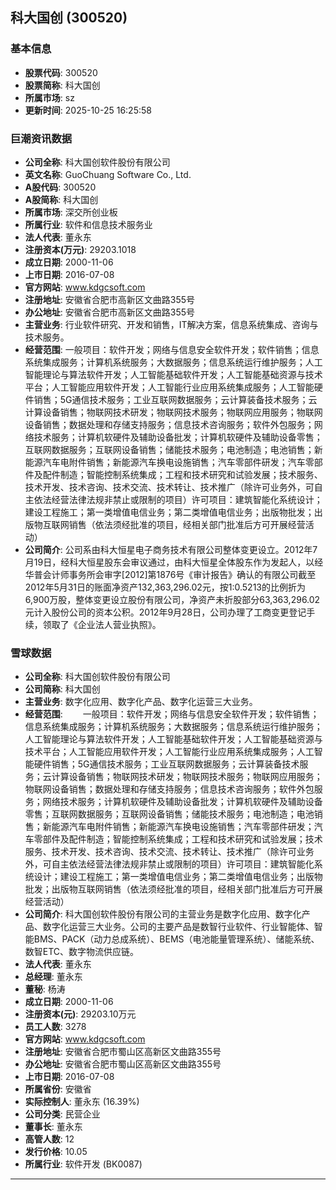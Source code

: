 ## 科大国创 (300520)

### 基本信息

- **股票代码**: 300520
- **股票简称**: 科大国创
- **所属市场**: sz
- **更新时间**: 2025-10-25 16:25:58

### 巨潮资讯数据

- **公司全称**: 科大国创软件股份有限公司
- **英文名称**: GuoChuang Software Co., Ltd.
- **A股代码**: 300520
- **A股简称**: 科大国创
- **所属市场**: 深交所创业板
- **所属行业**: 软件和信息技术服务业
- **法人代表**: 董永东
- **注册资本(万元)**: 29203.1018
- **成立日期**: 2000-11-06
- **上市日期**: 2016-07-08
- **官方网站**: www.kdgcsoft.com
- **注册地址**: 安徽省合肥市高新区文曲路355号
- **办公地址**: 安徽省合肥市高新区文曲路355号
- **主营业务**: 行业软件研究、开发和销售，IT解决方案，信息系统集成、咨询与技术服务。
- **经营范围**: 一般项目：软件开发；网络与信息安全软件开发；软件销售；信息系统集成服务；计算机系统服务；大数据服务；信息系统运行维护服务；人工智能理论与算法软件开发；人工智能基础软件开发；人工智能基础资源与技术平台；人工智能应用软件开发；人工智能行业应用系统集成服务；人工智能硬件销售；5G通信技术服务；工业互联网数据服务；云计算装备技术服务；云计算设备销售；物联网技术研发；物联网技术服务；物联网应用服务；物联网设备销售；数据处理和存储支持服务；信息技术咨询服务；软件外包服务；网络技术服务；计算机软硬件及辅助设备批发；计算机软硬件及辅助设备零售；互联网数据服务；互联网设备销售；储能技术服务；电池制造；电池销售；新能源汽车电附件销售；新能源汽车换电设施销售；汽车零部件研发；汽车零部件及配件制造；智能控制系统集成；工程和技术研究和试验发展；技术服务、技术开发、技术咨询、技术交流、技术转让、技术推广（除许可业务外，可自主依法经营法律法规非禁止或限制的项目）许可项目：建筑智能化系统设计；建设工程施工；第一类增值电信业务；第二类增值电信业务；出版物批发；出版物互联网销售（依法须经批准的项目，经相关部门批准后方可开展经营活动）
- **公司简介**: 公司系由科大恒星电子商务技术有限公司整体变更设立。2012年7月19日，经科大恒星股东会审议通过，由科大恒星全体股东作为发起人，以经华普会计师事务所会审字[2012]第1876号《审计报告》确认的有限公司截至2012年5月31日的账面净资产132,363,296.02元，按1∶0.5213的比例折为6,900万股，整体变更设立股份有限公司，净资产未折股部分63,363,296.02元计入股份公司的资本公积。2012年9月28日，公司办理了工商变更登记手续，领取了《企业法人营业执照》。

### 雪球数据

- **公司全称**: 科大国创软件股份有限公司
- **公司简称**: 科大国创
- **主营业务**: 数字化应用、数字化产品、数字化运营三大业务。
- **经营范围**: 　　一般项目：软件开发；网络与信息安全软件开发；软件销售；信息系统集成服务；计算机系统服务；大数据服务；信息系统运行维护服务；人工智能理论与算法软件开发；人工智能基础软件开发；人工智能基础资源与技术平台；人工智能应用软件开发；人工智能行业应用系统集成服务；人工智能硬件销售；5G通信技术服务；工业互联网数据服务；云计算装备技术服务；云计算设备销售；物联网技术研发；物联网技术服务；物联网应用服务；物联网设备销售；数据处理和存储支持服务；信息技术咨询服务；软件外包服务；网络技术服务；计算机软硬件及辅助设备批发；计算机软硬件及辅助设备零售；互联网数据服务；互联网设备销售；储能技术服务；电池制造；电池销售；新能源汽车电附件销售；新能源汽车换电设施销售；汽车零部件研发；汽车零部件及配件制造；智能控制系统集成；工程和技术研究和试验发展；技术服务、技术开发、技术咨询、技术交流、技术转让、技术推广（除许可业务外，可自主依法经营法律法规非禁止或限制的项目）许可项目：建筑智能化系统设计；建设工程施工；第一类增值电信业务；第二类增值电信业务；出版物批发；出版物互联网销售（依法须经批准的项目，经相关部门批准后方可开展经营活动）
- **公司简介**: 科大国创软件股份有限公司的主营业务是数字化应用、数字化产品、数字化运营三大业务。公司的主要产品是数智行业软件、行业智能体、智能BMS、PACK（动力总成系统）、BEMS（电池能量管理系统）、储能系统、数智ETC、数字物流供应链。
- **法人代表**: 董永东
- **总经理**: 董永东
- **董秘**: 杨涛
- **成立日期**: 2000-11-06
- **注册资本(元)**: 29203.10万元
- **员工人数**: 3278
- **官方网站**: www.kdgcsoft.com
- **注册地址**: 安徽省合肥市蜀山区高新区文曲路355号
- **办公地址**: 安徽省合肥市蜀山区高新区文曲路355号
- **上市日期**: 2016-07-08
- **所属省份**: 安徽省
- **实际控制人**: 董永东 (16.39%)
- **公司分类**: 民营企业
- **董事长**: 董永东
- **高管人数**: 12
- **发行价格**: 10.05
- **所属行业**: 软件开发 (BK0087)

---